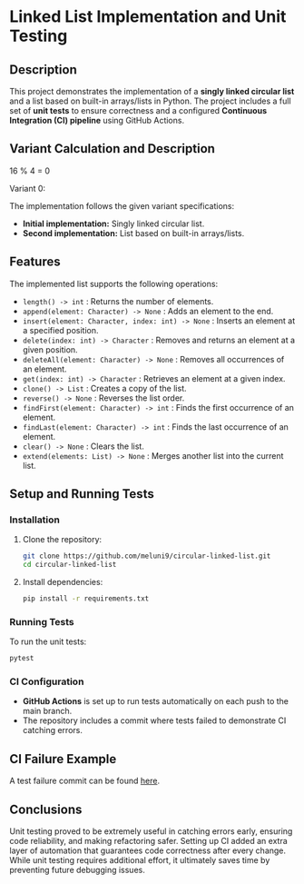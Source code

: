 # Linked List Implementation and Unit Testing

## Description
This project demonstrates the implementation of a **singly linked circular list** and a list based on built-in arrays/lists in Python. The project includes a full set of **unit tests** to ensure correctness and a configured **Continuous Integration (CI) pipeline** using GitHub Actions.

## Variant Calculation and Description
16 % 4 = 0

Variant 0:

The implementation follows the given variant specifications:
- **Initial implementation:** Singly linked circular list.
- **Second implementation:** List based on built-in arrays/lists.

## Features
The implemented list supports the following operations:
- `length() -> int` : Returns the number of elements.
- `append(element: Character) -> None` : Adds an element to the end.
- `insert(element: Character, index: int) -> None` : Inserts an element at a specified position.
- `delete(index: int) -> Character` : Removes and returns an element at a given position.
- `deleteAll(element: Character) -> None` : Removes all occurrences of an element.
- `get(index: int) -> Character` : Retrieves an element at a given index.
- `clone() -> List` : Creates a copy of the list.
- `reverse() -> None` : Reverses the list order.
- `findFirst(element: Character) -> int` : Finds the first occurrence of an element.
- `findLast(element: Character) -> int` : Finds the last occurrence of an element.
- `clear() -> None` : Clears the list.
- `extend(elements: List) -> None` : Merges another list into the current list.

## Setup and Running Tests
### Installation
1. Clone the repository:
   ```sh
   git clone https://github.com/meluni9/circular-linked-list.git
   cd circular-linked-list
   ```
2. Install dependencies:
   ```sh
   pip install -r requirements.txt
   ```

### Running Tests
To run the unit tests:
```sh
pytest
```

### CI Configuration
- **GitHub Actions** is set up to run tests automatically on each push to the main branch.
- The repository includes a commit where tests failed to demonstrate CI catching errors.

## CI Failure Example
A test failure commit can be found [here](https://github.com/meluni9/circular-linked-list/commit/75151d62ad7da085a43ce32c4230e3c9d7d5f0ec).

## Conclusions
Unit testing proved to be extremely useful in catching errors early, ensuring code reliability, and making refactoring safer. Setting up CI added an extra layer of automation that guarantees code correctness after every change. While unit testing requires additional effort, it ultimately saves time by preventing future debugging issues.

